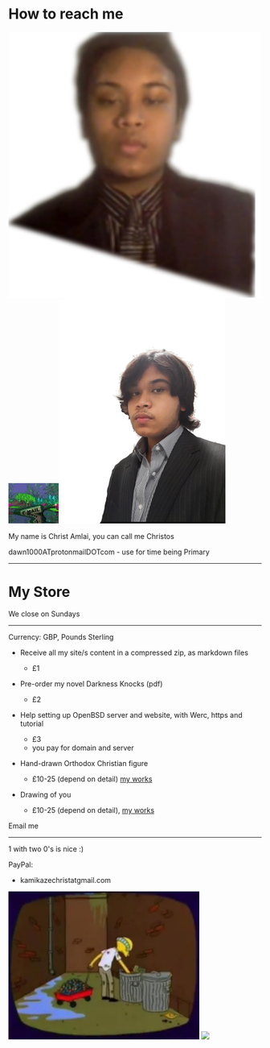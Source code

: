 # How to reach me

<img src=.pix/me.png><img src=.pix/bottle.gif><img src=.pix/test.webp>

My name is Christ Amlai, you can call me Christos

dawn1000ATprotonmailDOTcom - use for time being Primary

<hr>

# My Store

We close on Sundays 

<hr>

Currency: GBP, Pounds Sterling

- Receive all my site/s content in a compressed zip, as markdown files
    - £1
- Pre-order my novel Darkness Knocks (pdf)
    - £2
- Help setting up OpenBSD server and website, with Werc, https and tutorial
    - £3
    - you pay for domain and server

- Hand-drawn Orthodox Christian figure
    - £10-25 (depend on detail) [my works](/icons/misc/personal/my_works)

- Drawing of you
    - £10-25 (depend on detail), [my works](/icons/misc/personal/my_works)

Email me 

<hr>

1 with two 0's is nice :)

PayPal:

- kamikazechristatgmail.com

<img src=".pix/bum_burns.avif" style="width: 380px;">

<img src=".pix/beautiful.avif" style="width: 380px;">
